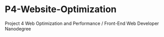 # P4-Website-Optimization
Project 4 Web Optimization and Performance / Front-End Web Developer Nanodegree
